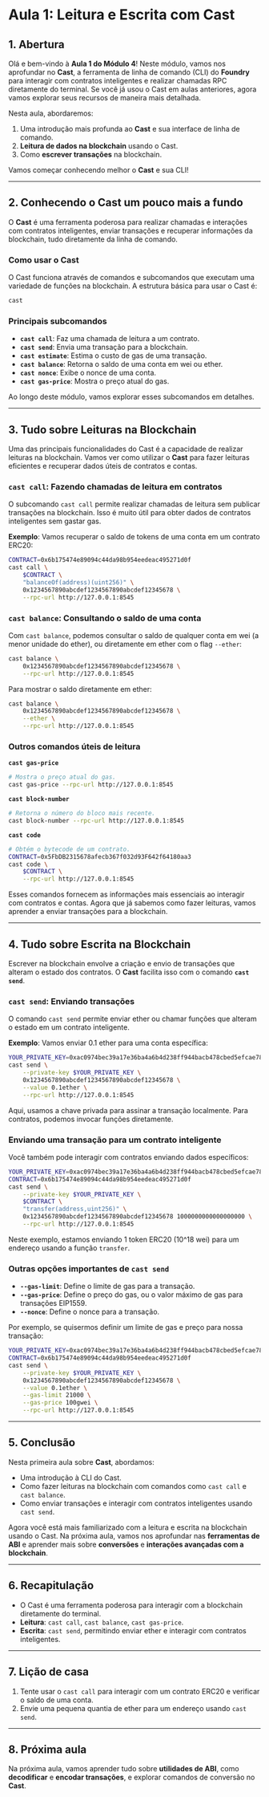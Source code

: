 # Aula 1: Leitura e Escrita com Cast

## 1. Abertura

Olá e bem-vindo à **Aula 1 do Módulo 4**! Neste módulo, vamos nos aprofundar no **Cast**, a ferramenta de linha de comando (CLI) do **Foundry** para interagir com contratos inteligentes e realizar chamadas RPC diretamente do terminal. Se você já usou o Cast em aulas anteriores, agora vamos explorar seus recursos de maneira mais detalhada.

Nesta aula, abordaremos:

1. Uma introdução mais profunda ao **Cast** e sua interface de linha de comando.
2. **Leitura de dados na blockchain** usando o Cast.
3. Como **escrever transações** na blockchain.

Vamos começar conhecendo melhor o **Cast** e sua CLI!

---

## 2. Conhecendo o Cast um pouco mais a fundo

O **Cast** é uma ferramenta poderosa para realizar chamadas e interações com contratos inteligentes, enviar transações e recuperar informações da blockchain, tudo diretamente da linha de comando.

### Como usar o Cast

O Cast funciona através de comandos e subcomandos que executam uma variedade de funções na blockchain. A estrutura básica para usar o Cast é:

```bash
cast
```

### Principais subcomandos

- **`cast call`**: Faz uma chamada de leitura a um contrato.
- **`cast send`**: Envia uma transação para a blockchain.
- **`cast estimate`**: Estima o custo de gas de uma transação.
- **`cast balance`**: Retorna o saldo de uma conta em wei ou ether.
- **`cast nonce`**: Exibe o nonce de uma conta.
- **`cast gas-price`**: Mostra o preço atual do gas.

Ao longo deste módulo, vamos explorar esses subcomandos em detalhes.

---

## 3. Tudo sobre Leituras na Blockchain

Uma das principais funcionalidades do Cast é a capacidade de realizar leituras na blockchain. Vamos ver como utilizar o **Cast** para fazer leituras eficientes e recuperar dados úteis de contratos e contas.

### **`cast call`**: Fazendo chamadas de leitura em contratos

O subcomando `cast call` permite realizar chamadas de leitura sem publicar transações na blockchain. Isso é muito útil para obter dados de contratos inteligentes sem gastar gas.

**Exemplo**: Vamos recuperar o saldo de tokens de uma conta em um contrato ERC20:

```bash
CONTRACT=0x6b175474e89094c44da98b954eedeac495271d0f
cast call \
    $CONTRACT \
    "balanceOf(address)(uint256)" \
    0x1234567890abcdef1234567890abcdef12345678 \
    --rpc-url http://127.0.0.1:8545
```

### **`cast balance`**: Consultando o saldo de uma conta

Com `cast balance`, podemos consultar o saldo de qualquer conta em wei (a menor unidade do ether), ou diretamente em ether com o flag `--ether`:

```bash
cast balance \
    0x1234567890abcdef1234567890abcdef12345678 \
    --rpc-url http://127.0.0.1:8545
```

Para mostrar o saldo diretamente em ether:

```bash
cast balance \
    0x1234567890abcdef1234567890abcdef12345678 \
    --ether \
    --rpc-url http://127.0.0.1:8545
```

### Outros comandos úteis de leitura

**`cast gas-price`**

```bash
# Mostra o preço atual do gas.
cast gas-price --rpc-url http://127.0.0.1:8545
```

**`cast block-number`**

```bash
# Retorna o número do bloco mais recente.
cast block-number --rpc-url http://127.0.0.1:8545
```

**`cast code`**

```bash
# Obtém o bytecode de um contrato.
CONTRACT=0x5FbDB2315678afecb367f032d93F642f64180aa3
cast code \
    $CONTRACT \
    --rpc-url http://127.0.0.1:8545
```

Esses comandos fornecem as informações mais essenciais ao interagir com contratos e contas. Agora que já sabemos como fazer leituras, vamos aprender a enviar transações para a blockchain.

---

## 4. Tudo sobre Escrita na Blockchain

Escrever na blockchain envolve a criação e envio de transações que alteram o estado dos contratos. O **Cast** facilita isso com o comando **`cast send`**.

### **`cast send`**: Enviando transações

O comando `cast send` permite enviar ether ou chamar funções que alteram o estado em um contrato inteligente.

**Exemplo**: Vamos enviar 0.1 ether para uma conta específica:

```bash
YOUR_PRIVATE_KEY=0xac0974bec39a17e36ba4a6b4d238ff944bacb478cbed5efcae784d7bf4f2ff80
cast send \
    --private-key $YOUR_PRIVATE_KEY \
    0x1234567890abcdef1234567890abcdef12345678 \
    --value 0.1ether \
    --rpc-url http://127.0.0.1:8545
```

Aqui, usamos a chave privada para assinar a transação localmente. Para contratos, podemos invocar funções diretamente.

### Enviando uma transação para um contrato inteligente

Você também pode interagir com contratos enviando dados específicos:

```bash
YOUR_PRIVATE_KEY=0xac0974bec39a17e36ba4a6b4d238ff944bacb478cbed5efcae784d7bf4f2ff80
CONTRACT=0x6b175474e89094c44da98b954eedeac495271d0f
cast send \
    --private-key $YOUR_PRIVATE_KEY \
    $CONTRACT \
    "transfer(address,uint256)" \
    0x1234567890abcdef1234567890abcdef12345678 1000000000000000000 \
    --rpc-url http://127.0.0.1:8545
```

Neste exemplo, estamos enviando 1 token ERC20 (10^18 wei) para um endereço usando a função `transfer`.

### Outras opções importantes de `cast send`

- **`--gas-limit`**: Define o limite de gas para a transação.
- **`--gas-price`**: Define o preço do gas, ou o valor máximo de gas para transações EIP1559.
- **`--nonce`**: Define o nonce para a transação.

Por exemplo, se quisermos definir um limite de gas e preço para nossa transação:

```bash
YOUR_PRIVATE_KEY=0xac0974bec39a17e36ba4a6b4d238ff944bacb478cbed5efcae784d7bf4f2ff80
CONTRACT=0x6b175474e89094c44da98b954eedeac495271d0f
cast send \
    --private-key $YOUR_PRIVATE_KEY \
    0x1234567890abcdef1234567890abcdef12345678 \
    --value 0.1ether \
    --gas-limit 21000 \
    --gas-price 100gwei \
    --rpc-url http://127.0.0.1:8545
```

---

## 5. Conclusão

Nesta primeira aula sobre **Cast**, abordamos:

- Uma introdução à CLI do Cast.
- Como fazer leituras na blockchain com comandos como `cast call` e `cast balance`.
- Como enviar transações e interagir com contratos inteligentes usando `cast send`.

Agora você está mais familiarizado com a leitura e escrita na blockchain usando o Cast. Na próxima aula, vamos nos aprofundar nas **ferramentas de ABI** e aprender mais sobre **conversões** e **interações avançadas com a blockchain**.

---

## 6. Recapitulação

- O Cast é uma ferramenta poderosa para interagir com a blockchain diretamente do terminal.
- **Leitura**: `cast call`, `cast balance`, `cast gas-price`.
- **Escrita**: `cast send`, permitindo enviar ether e interagir com contratos inteligentes.

---

## 7. Lição de casa

1. Tente usar o `cast call` para interagir com um contrato ERC20 e verificar o saldo de uma conta.
2. Envie uma pequena quantia de ether para um endereço usando `cast send`.

---

## 8. Próxima aula

Na próxima aula, vamos aprender tudo sobre **utilidades de ABI**, como **decodificar** e **encodar transações**, e explorar comandos de conversão no **Cast**.
